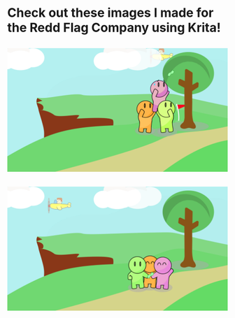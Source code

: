 # Check out these images I made for the Redd Flag Company using Krita!

## ![an image](./ReddFlag_DonationPageV0.png)
## ![another image](./ReddFlag_DonationThankYouPageV0.png)